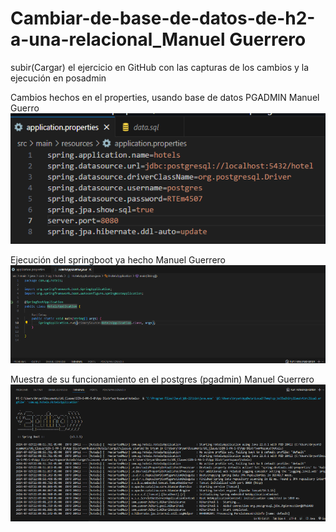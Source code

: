 # Cambiar-de-base-de-datos-de-h2-a-una-relacional_Manuel Guerrero 
subir(Cargar) el ejercicio en GitHub con las capturas de los cambios y la ejecución en posadmin

Cambios hechos  en el properties, usando base de datos PGADMIN Manuel Guerro
![Captura de pantalla (2292)](https://github.com/Guerrero2403/hotels_Manuel_Guerrero/blob/main/captura%201.png)

Ejecución del springboot ya hecho Manuel Guerrero
![Captura de pantalla (2295)](https://github.com/Guerrero2403/hotels_Manuel_Guerrero/blob/main/captura%202.png)

Muestra de su funcionamiento en el postgres (pgadmin) Manuel Guerrero
![Captura de pantalla (2296)](https://github.com/Guerrero2403/hotels_Manuel_Guerrero/blob/main/captura%203.png)
